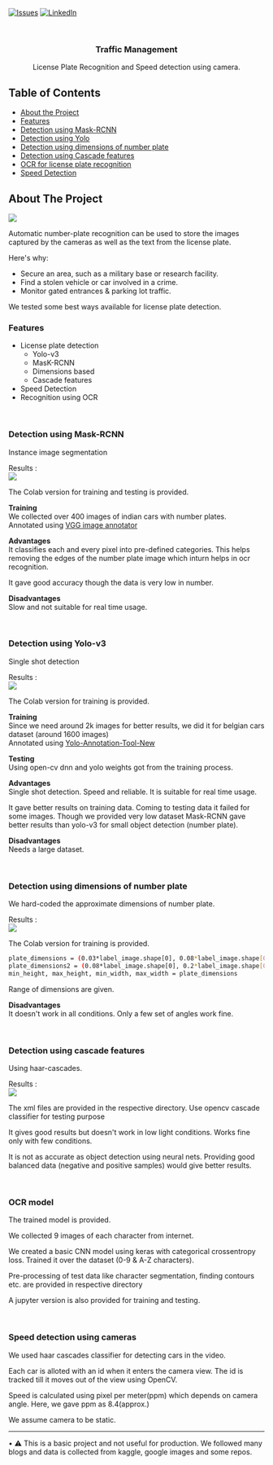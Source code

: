 [![Issues][issues-shield]][issues-url]
[![LinkedIn][linkedin-shield]][linkedin-url]


<br />
<p align="center">
  <h3 align="center">Traffic Management</h3>

  <p align="center">
    License Plate Recognition and Speed detection using camera. 
    <br />
  </p>
</p>



<!-- TABLE OF CONTENTS -->
## Table of Contents

* [About the Project](#about-the-project)
* [Features](#Features)
* [Detection using Mask-RCNN](#Detection-using-Mask-RCNN)
* [Detection using Yolo](#Detection-using-Yolo-v3)
* [Detection using dimensions of number plate](#Detection-using-dimensions-of-number-plate)
* [Detection using Cascade features](#Detection-using-cascade-features)
* [OCR for license plate recognition](#OCR-model)
* [Speed Detection](#Speed-detection-using-cameras)



<!-- ABOUT THE PROJECT -->
## About The Project

<img src="https://www.milesight.com/structure/image/show-page/lpr-camera/4.png"/>

Automatic number-plate recognition can be used to store the images captured by the cameras as well as the text from the license plate.

Here's why:
* Secure an area, such as a military base or research facility.
* Find a stolen vehicle or car involved in a crime.
* Monitor gated entrances & parking lot traffic.

We tested some best ways available for license plate detection.

### Features
* License plate detection
  * Yolo-v3
  * MasK-RCNN
  * Dimensions based
  * Cascade features
* Speed Detection
* Recognition using OCR


<br/>

### Detection using Mask-RCNN

Instance image segmentation

Results : <br/>
<img src="images/mask.png"/>

The Colab version for training and testing is provided.

**Training** <br/>
We collected over 400 images of indian cars with number plates. <br/>
Annotated using [VGG image annotator](https://www.robots.ox.ac.uk/~vgg/software/via/via-1.0.1.html)

**Advantages** <br/>
It classifies each and every pixel into pre-defined categories. This helps removing the edges of the number plate image which inturn helps in ocr recognition.

It gave good accuracy though the data is very low in number.

**Disadvantages** <br/>
Slow and not suitable for real time usage.


<br/>

### Detection using Yolo-v3

Single shot detection

Results : <br/>
<img src="images/yolo.png"/>

The Colab version for training is provided.

**Training** <br/>
Since we need around 2k images for better results, we did it for belgian cars dataset (around 1600 images) <br/>
Annotated using [Yolo-Annotation-Tool-New](https://github.com/ManivannanMurugavel/Yolo-Annotation-Tool-New-)

**Testing** <br/>
Using open-cv dnn and yolo weights got from the training process.

**Advantages** <br/>
Single shot detection. Speed and reliable.
It is suitable for real time usage.

It gave better results on training data. Coming to testing data it failed for some images. Though we provided very low dataset Mask-RCNN gave better results than yolo-v3 for small object detection (number plate).

**Disadvantages** <br/>
Needs a large dataset.


<br/>

### Detection using dimensions of number plate

We hard-coded the approximate dimensions of number plate. 

Results : <br/>
<img src="images/dimensions.png"/>

The Colab version for training is provided.

```sh
plate_dimensions = (0.03*label_image.shape[0], 0.08*label_image.shape[0], 0.15*label_image.shape[1], 0.3*label_image.shape[1])
plate_dimensions2 = (0.08*label_image.shape[0], 0.2*label_image.shape[0], 0.15*label_image.shape[1], 0.4*label_image.shape[1])
min_height, max_height, min_width, max_width = plate_dimensions
```

Range of dimensions are given. 

**Disadvantages** <br/>
It doesn't work in all conditions. Only a few set of angles work fine.


<br/>

### Detection using cascade features

Using haar-cascades.

Results : <br/>
<img src="images/haar.png"/>

The xml files are provided in the respective directory.
Use opencv cascade classifier for testing purpose

It gives good results but doesn't work in low light conditions. Works fine only with few conditions.

It is not as accurate as object detection using neural nets. Providing good balanced data (negative and positive samples) would give better results.


<br/>

### OCR model

The trained model is provided.

We collected 9 images of each character from internet.

We created a basic CNN model using keras with categorical crossentropy loss. Trained it over the dataset (0-9 & A-Z characters).

Pre-processing of test data like character segmentation, finding contours etc. are provided in respective directory

A jupyter version is also provided for training and testing.


<br/>

### Speed detection using cameras

We used haar cascades classifier for detecting cars in the video.

Each car is alloted with an id when it enters the camera view. The id is tracked till it moves out of the view using OpenCV. 

Speed is calculated using pixel per meter(ppm) which depends on camera angle. Here, we gave ppm as 8.4(approx.)

We assume camera to be static.





<!-- MARKDOWN LINKS & IMAGES -->
[linkedin-shield]: https://img.shields.io/badge/-LinkedIn-black.svg?style=flat-square&logo=linkedin&colorB=555
[linkedin-url]: https://linkedin.com/in/mahesh-babu-60641016a
[issues-url]: https://github.com/maheshmb13/Traffic-Management/issues
[issues-shield]: https://img.shields.io/github/issues/othneildrew/Best-README-Template.svg?style=flat-square


<hr/>

• ⚠️ This is a basic project and not useful for production. We followed many blogs and data is collected from kaggle, google images and some repos.
